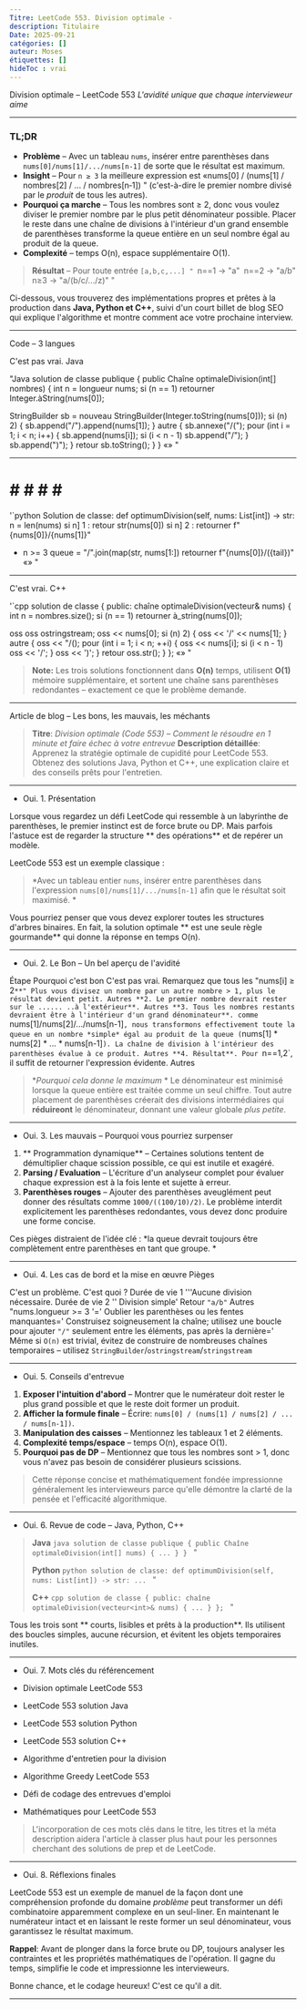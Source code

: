 ```yaml
---
Titre: LeetCode 553. Division optimale -
description: Titulaire
Date: 2025-09-21
catégories: []
auteur: Moses
étiquettes: []
hideToc : vrai
---
```

Division optimale – LeetCode 553
*L'avidité unique que chaque intervieweur aime*

---

### TL;DR
- **Problème** – Avec un tableau `nums`, insérer entre parenthèses dans `nums[0]/nums[1]/.../nums[n‐1]` de sorte que le résultat est maximum.
- **Insight** – Pour `n ≥ 3` la meilleure expression est
«nums[0] / (nums[1] / nombres[2] / ... / nombres[n‐1]) "
(c'est-à-dire le premier nombre divisé par le *produit* de tous les autres).
- **Pourquoi ça marche** – Tous les nombres sont ≥ 2, donc vous voulez diviser le premier nombre par le plus petit dénominateur possible.
Placer le reste dans une chaîne de divisions à l'intérieur d'un grand ensemble de parenthèses transforme la queue entière en un seul nombre égal au produit de la queue.
- **Complexité** – temps O(n), espace supplémentaire O(1).

> **Résultat** – Pour toute entrée `[a,b,c,...] "
> `n==1 → "a"`
> `n==2 → "a/b"`
> `n≥3 → "a/(b/c/.../z)" "

Ci-dessous, vous trouverez des implémentations propres et prêtes à la production dans **Java, Python et C++**, suivi d'un court billet de blog SEO qui explique l'algorithme et montre comment ace votre prochaine interview.

---

Code – 3 langues

C'est pas vrai. Java

"Java
solution de classe publique {
public Chaîne optimaleDivision(int[] nombres) {
int n = longueur nums;
si (n == 1) retourner Integer.àString(nums[0]);

StringBuilder sb = nouveau StringBuilder(Integer.toString(nums[0]));
si (n) 2) {
sb.append("/").append(nums[1]);
} autre {
sb.annexe("/(");
pour (int i = 1; i < n; i++) {
sb.append(nums[i]);
si (i < n - 1) sb.append("/");
}
sb.append(")");
}
retour sb.toString();
}
}
«» "

---

# # # # # #

'`python
Solution de classe:
def optimumDivision(self, nums: List[int]) -> str:
n = len(nums)
si n] 1 :
retour str(nums[0])
si n] 2 :
retourner f"{nums[0]}/{nums[1]}"
* n >= 3
queue = "/".join(map(str, nums[1:])
retourner f"{nums[0]}/({tail})"
«» "

---

C'est vrai. C++

'`cpp
solution de classe {
public:
chaîne optimaleDivision(vecteur<int>& nums) {
int n = nombres.size();
si (n == 1) retourner à_string(nums[0]);

oss oss ostringstream;
oss << nums[0];
si (n) 2) {
oss << '/' << nums[1];
} autre {
oss << "/();
pour (int i = 1; i < n; ++i) {
oss << nums[i];
si (i < n - 1) oss << '/';
}
oss << ')';
}
retour oss.str();
}
};
«» "

> **Note:** Les trois solutions fonctionnent dans **O(n)** temps, utilisent **O(1)** mémoire supplémentaire, et sortent une chaîne sans parenthèses redondantes – exactement ce que le problème demande.

---

Article de blog – Les bons, les mauvais, les méchants

> **Titre**: *Division optimale (Code 553) – Comment le résoudre en 1 minute et faire échec à votre entrevue*
> **Description détaillée**: Apprenez la stratégie optimale de cupidité pour LeetCode 553. Obtenez des solutions Java, Python et C++, une explication claire et des conseils prêts pour l'entretien.

---

- Oui. 1. Présentation

Lorsque vous regardez un défi LeetCode qui ressemble à un labyrinthe de parenthèses, le premier instinct est de force brute ou DP. Mais parfois l'astuce est de regarder la structure ** des opérations** et de repérer un modèle.

LeetCode 553 est un exemple classique :
> *Avec un tableau entier `nums`, insérer entre parenthèses dans l'expression `nums[0]/nums[1]/.../nums[n‐1]` afin que le résultat soit maximisé. *

Vous pourriez penser que vous devez explorer toutes les structures d'arbres binaires. En fait, la solution optimale ** est une seule règle gourmande** qui donne la réponse en temps O(n).

---

- Oui. 2. Le Bon – Un bel aperçu de l'avidité

Étape Pourquoi c'est bon
C'est pas vrai.
Remarquez que tous les "nums[i] ≥ 2`**" Plus vous divisez un nombre par un autre nombre > 1, plus le résultat devient petit. Autres
**2. Le premier nombre devrait rester sur le ...... ..à l'extérieur**. Autres
**3. Tous les nombres restants devraient être à l'intérieur d'un grand dénominateur**. comme `nums[1]/nums[2]/.../nums[n-1]`, nous transformons effectivement toute la queue en un nombre *simple* égal au produit de la queue (`nums[1] * nums[2] * ... * nums[n-1]`). La chaîne de division à l'intérieur des parenthèses évalue à ce produit. Autres
**4. Résultat**. Pour `n==1,2`, il suffit de retourner l'expression évidente. Autres

> **Pourquoi cela donne le maximum* *
> Le dénominateur est minimisé lorsque la queue entière est traitée comme un seul chiffre. Tout autre placement de parenthèses créerait des divisions intermédiaires qui **réduireont** le dénominateur, donnant une valeur globale *plus petite*.

---

- Oui. 3. Les mauvais – Pourquoi vous pourriez surpenser

1. ** Programmation dynamique** – Certaines solutions tentent de démultiplier chaque scission possible, ce qui est inutile et exagéré.
2. **Parsing / Evaluation** – L'écriture d'un analyseur complet pour évaluer chaque expression est à la fois lente et sujette à erreur.
3. **Parenthèses rouges** – Ajouter des parenthèses aveuglément peut donner des résultats comme `1000/((100/10)/2)`. Le problème interdit explicitement les parenthèses redondantes, vous devez donc produire une forme concise.

Ces pièges distraient de l'idée clé : *la queue devrait toujours être complètement entre parenthèses en tant que groupe. *

---

- Oui. 4. Les cas de bord et la mise en œuvre Pièges

C'est un problème.
C'est quoi ?
Durée de vie 1 '''Aucune division nécessaire.
Durée de vie 2 '' Division simple' Retour `"a/b"` Autres
"nums.longueur >= 3 '=' Oublier les parenthèses ou les fentes manquantes=' Construisez soigneusement la chaîne; utilisez une boucle pour ajouter `"/"` seulement entre les éléments, pas après la dernière='
Même si `O(n)` est trivial, évitez de construire de nombreuses chaînes temporaires – utilisez `StringBuilder`/`ostringstream`/`stringstream`

---

- Oui. 5. Conseils d'entrevue

1. **Exposer l'intuition d'abord** – Montrer que le numérateur doit rester le plus grand possible et que le reste doit former un produit.
2. **Afficher la formule finale** – Écrire: `nums[0] / (nums[1] / nums[2] / ... / nums[n-1])`.
3. **Manipulation des caisses** – Mentionnez les tableaux 1 et 2 éléments.
4. **Complexité temps/espace** – temps O(n), espace O(1).
5. **Pourquoi pas de DP** – Mentionnez que tous les nombres sont > 1, donc vous n'avez pas besoin de considérer plusieurs scissions.

> Cette réponse concise et mathématiquement fondée impressionne généralement les intervieweurs parce qu'elle démontre la clarté de la pensée et l'efficacité algorithmique.

---

- Oui. 6. Revue de code – Java, Python, C++

> **Java**
> ``java
> solution de classe publique {
> public Chaîne optimaleDivision(int[] nums) { ... }
> }
> `` "
>
> **Python**
> ``python
> solution de classe:
> def optimumDivision(self, nums: List[int]) -> str: ...
> `` "
>
> **C++**
> ``cpp
> solution de classe {
> public:
> chaîne optimaleDivision(vecteur<int>& nums) { ... }
> };
> `` "

Tous les trois sont ** courts, lisibles et prêts à la production**. Ils utilisent des boucles simples, aucune récursion, et évitent les objets temporaires inutiles.

---

- Oui. 7. Mots clés du référencement

- Division optimale LeetCode 553
- LeetCode 553 solution Java
- LeetCode 553 solution Python
- LeetCode 553 solution C++
- Algorithme d'entretien pour la division
- Algorithme Greedy LeetCode 553
- Défi de codage des entrevues d'emploi
- Mathématiques pour LeetCode 553

> L'incorporation de ces mots clés dans le titre, les titres et la méta description aidera l'article à classer plus haut pour les personnes cherchant des solutions de prep et de LeetCode.

---

- Oui. 8. Réflexions finales

LeetCode 553 est un exemple de manuel de la façon dont une compréhension profonde du domaine *problème* peut transformer un défi combinatoire apparemment complexe en un seul-liner. En maintenant le numérateur intact et en laissant le reste former un seul dénominateur, vous garantissez le résultat maximum.

**Rappel**: Avant de plonger dans la force brute ou DP, toujours analyser les contraintes et les propriétés mathématiques de l'opération. Il gagne du temps, simplifie le code et impressionne les intervieweurs.

Bonne chance, et le codage heureux! C'est ce qu'il a dit.

---